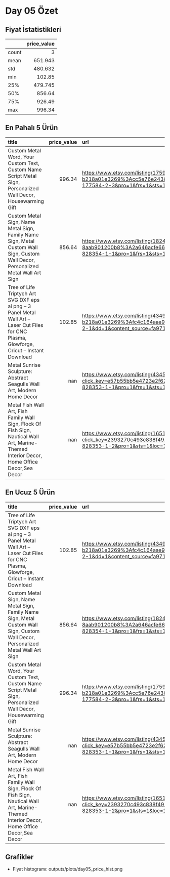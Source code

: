 # Day 05 Özet

## Fiyat İstatistikleri

|       |   price_value |
|:------|--------------:|
| count |         3     |
| mean  |       651.943 |
| std   |       480.632 |
| min   |       102.85  |
| 25%   |       479.745 |
| 50%   |       856.64  |
| 75%   |       926.49  |
| max   |       996.34  |

## En Pahalı 5 Ürün

| title                                                                                                                                        |   price_value | url                                                                                                                                                                                                                                                                                                                                                                                                                                            |
|:---------------------------------------------------------------------------------------------------------------------------------------------|--------------:|:-----------------------------------------------------------------------------------------------------------------------------------------------------------------------------------------------------------------------------------------------------------------------------------------------------------------------------------------------------------------------------------------------------------------------------------------------|
| Custom Metal Word, Your Custom Text, Custom Name Script Metal Sign, Personalized Wall Decor, Housewarming Gift                               |        996.34 | https://www.etsy.com/listing/1759566075/custom-metal-word-your-custom-text?click_key=fa971535-b86c-46bb-8947-b218a01e3269%3Acc5e76e24368473c621fd631883debc02bd2681c&click_sum=5db89726&ls=s&ga_order=most_relevant&ga_search_type=all&ga_view_type=gallery&ga_search_query=metal+wall+art&ref=search_grid-177584-2-3&pro=1&frs=1&sts=1&content_source=fa971535-b86c-46bb-8947-b218a01e3269%253Acc5e76e24368473c621fd631883debc02bd2681c       |
| Custom Metal Sign, Name Metal Sign, Family Name Sign, Metal Custom Wall Sign,  Custom Wall Decor, Personalized Metal Wall Art Sign           |        856.64 | https://www.etsy.com/listing/1824522906/custom-metal-sign-name-metal-sign-family?click_key=d50ccfe0-4dad-492e-9b25-8aab901200b8%3A2a646acfe66553c7c6cd300978a1d22f7d3b6585&click_sum=36ea6abd&ls=s&ga_order=most_relevant&ga_search_type=all&ga_view_type=gallery&ga_search_query=metal+wall+art&ref=search_grid-828354-1-1&pro=1&frs=1&sts=1&content_source=d50ccfe0-4dad-492e-9b25-8aab901200b8%253A2a646acfe66553c7c6cd300978a1d22f7d3b6585 |
| Tree of Life Triptych Art SVG DXF eps ai png – 3 Panel Metal Wall Art – Laser Cut Files for CNC Plasma, Glowforge, Cricut – Instant Download |        102.85 | https://www.etsy.com/listing/4349611698/tree-of-life-triptych-art-svg-dxf-eps-ai?click_key=fa971535-b86c-46bb-8947-b218a01e3269%3Afc4c164aae93929c98595410ab5bc3fc005dfeef&click_sum=1b30b6f4&ls=s&ga_order=most_relevant&ga_search_type=all&ga_view_type=gallery&ga_search_query=metal+wall+art&ref=search_grid-177584-2-1&dd=1&content_source=fa971535-b86c-46bb-8947-b218a01e3269%253Afc4c164aae93929c98595410ab5bc3fc005dfeef              |
| Metal Sunrise Sculpture: Abstract Seagulls Wall Art, Modern Home Decor                                                                       |        nan    | https://www.etsy.com/listing/4345947141/metal-sunrise-sculpture-abstract?click_key=e57b55bb5e4723e2f626100814043f0f324bc922%3A4345947141&click_sum=6b52603f&ls=a&ga_order=most_relevant&ga_search_type=all&ga_view_type=gallery&ga_search_query=metal+wall+art&ref=search_grid-828353-1-1&pro=1&frs=1&sts=1&loc=1&local_signal_search=1                                                                                                        |
| Metal Fish Wall Art, Fish Family Wall Sign, Flock Of Fish Sign, Nautical Wall Art, Marine-Themed Interior Decor, Home Office Decor,Sea Decor |        nan    | https://www.etsy.com/listing/1651993104/metal-fish-wall-art-fish-family-wall?click_key=2393270c493c838f491bc5701cba31db5d9cc6e2%3A1651993104&click_sum=f83864c6&ls=a&ga_order=most_relevant&ga_search_type=all&ga_view_type=gallery&ga_search_query=metal+wall+art&ref=search_grid-828353-1-2&pro=1&sts=1&loc=1&local_signal_search=1                                                                                                          |

## En Ucuz 5 Ürün

| title                                                                                                                                        |   price_value | url                                                                                                                                                                                                                                                                                                                                                                                                                                            |
|:---------------------------------------------------------------------------------------------------------------------------------------------|--------------:|:-----------------------------------------------------------------------------------------------------------------------------------------------------------------------------------------------------------------------------------------------------------------------------------------------------------------------------------------------------------------------------------------------------------------------------------------------|
| Tree of Life Triptych Art SVG DXF eps ai png – 3 Panel Metal Wall Art – Laser Cut Files for CNC Plasma, Glowforge, Cricut – Instant Download |        102.85 | https://www.etsy.com/listing/4349611698/tree-of-life-triptych-art-svg-dxf-eps-ai?click_key=fa971535-b86c-46bb-8947-b218a01e3269%3Afc4c164aae93929c98595410ab5bc3fc005dfeef&click_sum=1b30b6f4&ls=s&ga_order=most_relevant&ga_search_type=all&ga_view_type=gallery&ga_search_query=metal+wall+art&ref=search_grid-177584-2-1&dd=1&content_source=fa971535-b86c-46bb-8947-b218a01e3269%253Afc4c164aae93929c98595410ab5bc3fc005dfeef              |
| Custom Metal Sign, Name Metal Sign, Family Name Sign, Metal Custom Wall Sign,  Custom Wall Decor, Personalized Metal Wall Art Sign           |        856.64 | https://www.etsy.com/listing/1824522906/custom-metal-sign-name-metal-sign-family?click_key=d50ccfe0-4dad-492e-9b25-8aab901200b8%3A2a646acfe66553c7c6cd300978a1d22f7d3b6585&click_sum=36ea6abd&ls=s&ga_order=most_relevant&ga_search_type=all&ga_view_type=gallery&ga_search_query=metal+wall+art&ref=search_grid-828354-1-1&pro=1&frs=1&sts=1&content_source=d50ccfe0-4dad-492e-9b25-8aab901200b8%253A2a646acfe66553c7c6cd300978a1d22f7d3b6585 |
| Custom Metal Word, Your Custom Text, Custom Name Script Metal Sign, Personalized Wall Decor, Housewarming Gift                               |        996.34 | https://www.etsy.com/listing/1759566075/custom-metal-word-your-custom-text?click_key=fa971535-b86c-46bb-8947-b218a01e3269%3Acc5e76e24368473c621fd631883debc02bd2681c&click_sum=5db89726&ls=s&ga_order=most_relevant&ga_search_type=all&ga_view_type=gallery&ga_search_query=metal+wall+art&ref=search_grid-177584-2-3&pro=1&frs=1&sts=1&content_source=fa971535-b86c-46bb-8947-b218a01e3269%253Acc5e76e24368473c621fd631883debc02bd2681c       |
| Metal Sunrise Sculpture: Abstract Seagulls Wall Art, Modern Home Decor                                                                       |        nan    | https://www.etsy.com/listing/4345947141/metal-sunrise-sculpture-abstract?click_key=e57b55bb5e4723e2f626100814043f0f324bc922%3A4345947141&click_sum=6b52603f&ls=a&ga_order=most_relevant&ga_search_type=all&ga_view_type=gallery&ga_search_query=metal+wall+art&ref=search_grid-828353-1-1&pro=1&frs=1&sts=1&loc=1&local_signal_search=1                                                                                                        |
| Metal Fish Wall Art, Fish Family Wall Sign, Flock Of Fish Sign, Nautical Wall Art, Marine-Themed Interior Decor, Home Office Decor,Sea Decor |        nan    | https://www.etsy.com/listing/1651993104/metal-fish-wall-art-fish-family-wall?click_key=2393270c493c838f491bc5701cba31db5d9cc6e2%3A1651993104&click_sum=f83864c6&ls=a&ga_order=most_relevant&ga_search_type=all&ga_view_type=gallery&ga_search_query=metal+wall+art&ref=search_grid-828353-1-2&pro=1&sts=1&loc=1&local_signal_search=1                                                                                                          |

## Grafikler

- Fiyat histogramı: outputs/plots/day05_price_hist.png
